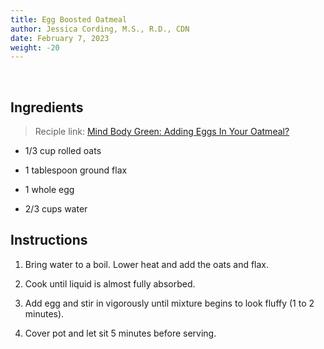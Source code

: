 ```yaml
---
title: Egg Boosted Oatmeal
author: Jessica Cording, M.S., R.D., CDN
date: February 7, 2023
weight: -20
---
```


<br />

## Ingredients

> Reciple link: [Mind Body Green: Adding Eggs In Your Oatmeal?](https://www.mindbodygreen.com/articles/how-adding-egg-to-your-oatmeal-makes-it-way-healthier)

- 1/3 cup rolled oats

- 1 tablespoon ground flax

- 1 whole egg

- 2/3 cups water

## Instructions

1. Bring water to a boil. Lower heat and add the oats and flax.

2. Cook until liquid is almost fully absorbed.

3. Add egg and stir in vigorously until mixture begins to look fluffy (1 to 2 minutes). 

4. Cover pot and let sit 5 minutes before serving.
